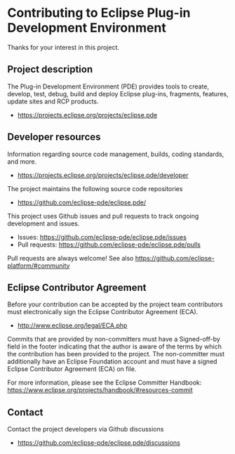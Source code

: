 # Contributing to Eclipse Plug-in Development Environment

Thanks for your interest in this project.

## Project description

The Plug-in Development Environment (PDE) provides tools to create, develop,
test, debug, build and deploy Eclipse plug-ins, fragments, features, update
sites and RCP products.

* https://projects.eclipse.org/projects/eclipse.pde

## Developer resources

Information regarding source code management, builds, coding standards, and
more.

* https://projects.eclipse.org/projects/eclipse.pde/developer

The project maintains the following source code repositories

* https://github.com/eclipse-pde/eclipse.pde/

This project uses Github issues and pull requests to track ongoing development and issues.

* Issues: https://github.com/eclipse-pde/eclipse.pde/issues
* Pull requests: https://github.com/eclipse-pde/eclipse.pde/pulls

Pull requests are always welcome!
See also https://github.com/eclipse-platform/#community


## Eclipse Contributor Agreement

Before your contribution can be accepted by the project team contributors must
electronically sign the Eclipse Contributor Agreement (ECA).

* http://www.eclipse.org/legal/ECA.php

Commits that are provided by non-committers must have a Signed-off-by field in
the footer indicating that the author is aware of the terms by which the
contribution has been provided to the project. The non-committer must
additionally have an Eclipse Foundation account and must have a signed Eclipse
Contributor Agreement (ECA) on file.

For more information, please see the Eclipse Committer Handbook:
https://www.eclipse.org/projects/handbook/#resources-commit

## Contact

Contact the project developers via Github discussions

* https://github.com/eclipse-pde/eclipse.pde/discussions

<!-- Some change -->
